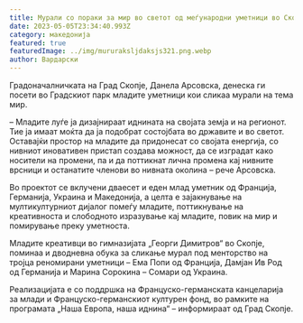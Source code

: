 ```yaml
---
title: Мурали со пораки за мир во светот од меѓународни уметници во Скопје
date: 2023-05-05T23:34:40.993Z
category: македонија
featured: true
featuredImage: ../img/mururaksljdaksjs321.png.webp
author: Вардарски
---
```


<!--StartFragment-->

Градоначалничката на Град Скопје, Данела Арсовска, денеска ги посети во Градскиот парк младите уметници кои сликаа мурали на тема мир.

– Младите луѓе ја дизајнираат иднината на својата земја и на региoнот. Тие ја имаат моќта да ја подобрат состојбата во државите и во светот. Оставајќи простор на младите да придонесат со својата енергија, со нивниот иновативен пристап создава можност, да се изградат како носители на промени, па и да поттикнат лична промена кај нивните врсници и останатите членови во нивната околина – рече Арсовска.

Во проектот се вклучени дваесет и еден млад уметник од Франција, Германија, Украина и Македонија, а целта е зајакнување на мултикултурниот дијалог помеѓу младите, поттикнување на креативноста и слободното изразување кај младите, повик на мир и помирување преку уметноста.

Младите креативци во гимназијата „Георги Димитров“ во Скопје, поминаа и дводневна обука за сликање мурал под менторство на тројца реномирани уметници – Ема Попи од Франција, Дамјан Ив Род од Германија и Марина Сорокина – Сомари од Украина.

Реализацијата е со поддршка на Француско-германската канцеларија за млади и Француско-германскиот културен фонд, во рамките на програмата „Наша Европа, наша иднина“ – информираат од Град Скопје.

<!--EndFragment-->
